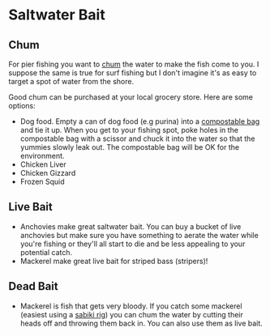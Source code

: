 # Saltwater Bait

## Chum

For pier fishing you want to [chum](https://en.wikipedia.org/wiki/Chumming) the water to make the fish come to you. I suppose the same is true for surf fishing but I don't imagine it's as easy to target a spot of water from the shore.

Good chum can be purchased at your local grocery store. Here are some options:

* Dog food. Empty a can of dog food (e.g purina) into a [compostable bag](https://www.amazon.com/Bio-Gallon-Compost-Waste-Bag-25/dp/B001QVH0LO) and tie it up. When you get to your fishing spot, poke holes in the compostable bag with a scissor and chuck it into the water so that the yummies slowly leak out. The compostable bag will be OK for the environment.
* Chicken Liver
* Chicken Gizzard
* Frozen Squid

## Live Bait

* Anchovies make great saltwater bait. You can buy a bucket of live anchovies
  but make sure you have something to aerate the water while you're fishing or
  they'll all start to die and be less appealing to your potential catch.
* Mackerel make great live bait for striped bass (stripers)!

## Dead Bait

* Mackerel is fish that gets very bloody. If you catch some mackerel (easiest using a [sabiki rig](https://www.amazon.com/Assorted-Freshwater-Saltwater-Interlock-Connector/dp/B00QLG01XI/ref=sr_1_3?s=sporting-goods&ie=UTF8&qid=1468821772&sr=1-3&keywords=sabiki+rig)) you can chum the water by cutting their heads off and throwing them back in. You can also use them as live bait.
